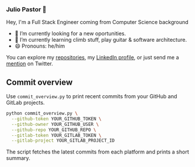 ### Julio Pastor 👋

Hey, I'm a Full Stack Engineer coming from Computer Science background


- 🔭 I’m currently looking for a new oportunities. 
- 🌱 I’m currently learning climb stuff, play guitar & software architecture. 
- 😄 Pronouns: he/him

You can  explore my [repositories][repos], my [LinkedIn profile][linkedin], or just send me a [mention](https://twitter.com/pazthor) on Twitter.

[repos]: https://github.com/pazthor?tab=repositories
[linkedin]: https://www.linkedin.com/in/pazthor/

## Commit overview

Use `commit_overview.py` to print recent commits from your GitHub and GitLab projects.

```bash
python commit_overview.py \
  --github-token YOUR_GITHUB_TOKEN \
  --github-owner YOUR_GITHUB_USER \
  --github-repo YOUR_GITHUB_REPO \
  --gitlab-token YOUR_GITLAB_TOKEN \
  --gitlab-project YOUR_GITLAB_PROJECT_ID
```

The script fetches the latest commits from each platform and prints a short summary.

